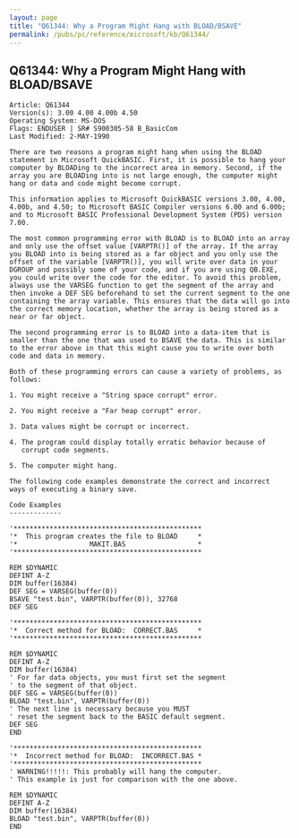 ```yaml
---
layout: page
title: "Q61344: Why a Program Might Hang with BLOAD/BSAVE"
permalink: /pubs/pc/reference/microsoft/kb/Q61344/
---
```


## Q61344: Why a Program Might Hang with BLOAD/BSAVE

	Article: Q61344
	Version(s): 3.00 4.00 4.00b 4.50
	Operating System: MS-DOS
	Flags: ENDUSER | SR# S900305-58 B_BasicCom
	Last Modified: 2-MAY-1990
	
	There are two reasons a program might hang when using the BLOAD
	statement in Microsoft QuickBASIC. First, it is possible to hang your
	computer by BLOADing to the incorrect area in memory. Second, if the
	array you are BLOADing into is not large enough, the computer might
	hang or data and code might become corrupt.
	
	This information applies to Microsoft QuickBASIC versions 3.00, 4.00,
	4.00b, and 4.50; to Microsoft BASIC Compiler versions 6.00 and 6.00b;
	and to Microsoft BASIC Professional Development System (PDS) version
	7.00.
	
	The most common programming error with BLOAD is to BLOAD into an array
	and only use the offset value [VARPTR()] of the array. If the array
	you BLOAD into is being stored as a far object and you only use the
	offset of the variable [VARPTR()], you will write over data in your
	DGROUP and possibly some of your code, and if you are using QB.EXE,
	you could write over the code for the editor. To avoid this problem,
	always use the VARSEG function to get the segment of the array and
	then invoke a DEF SEG beforehand to set the current segment to the one
	containing the array variable. This ensures that the data will go into
	the correct memory location, whether the array is being stored as a
	near or far object.
	
	The second programming error is to BLOAD into a data-item that is
	smaller than the one that was used to BSAVE the data. This is similar
	to the error above in that this might cause you to write over both
	code and data in memory.
	
	Both of these programming errors can cause a variety of problems, as
	follows:
	
	1. You might receive a "String space corrupt" error.
	
	2. You might receive a "Far heap corrupt" error.
	
	3. Data values might be corrupt or incorrect.
	
	4. The program could display totally erratic behavior because of
	   corrupt code segments.
	
	5. The computer might hang.
	
	The following code examples demonstrate the correct and incorrect
	ways of executing a binary save.
	
	Code Examples
	-------------
	
	'***********************************************
	'*  This program creates the file to BLOAD     *
	'*                  MAKIT.BAS                  *
	'***********************************************
	
	REM $DYNAMIC
	DEFINT A-Z
	DIM buffer(16384)
	DEF SEG = VARSEG(buffer(0))
	BSAVE "test.bin", VARPTR(buffer(0)), 32768
	DEF SEG
	
	'***********************************************
	'*  Correct method for BLOAD:  CORRECT.BAS     *
	'***********************************************
	
	REM $DYNAMIC
	DEFINT A-Z
	DIM buffer(16384)
	' For far data objects, you must first set the segment
	' to the segment of that object.
	DEF SEG = VARSEG(buffer(0))
	BLOAD "test.bin", VARPTR(buffer(0))
	' The next line is necessary because you MUST
	' reset the segment back to the BASIC default segment.
	DEF SEG
	END
	
	'***********************************************
	'*  Incorrect method for BLOAD:  INCORRECT.BAS *
	'***********************************************
	' WARNING!!!!!: This probably will hang the computer.
	' This example is just for comparison with the one above.
	
	REM $DYNAMIC
	DEFINT A-Z
	DIM buffer(16384)
	BLOAD "test.bin", VARPTR(buffer(0))
	END
